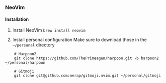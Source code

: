 ### NeoVim

#### Installation

1. Install NeoVim
```brew install neovim```

2. Install personal configuration
Make sure to download those in the `~/personal` directory
```
    # Harpoon2
    git clone https://github.com/ThePrimeagen/harpoon.git -b harpoon2 ~/personal/harpoon

    # Gitmoji
    git clone git@github.com:nerap/gitmoji.nvim.git ~/personal/gitmoji
```
